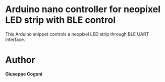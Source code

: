 # Arduino nano controller for neopixel LED strip with BLE control

This Arduino snippet controls a neopixel LED strip through BLE UART interface.

# Author
**Giuseppe Cogoni**
